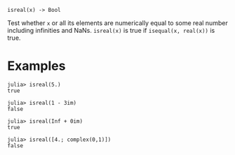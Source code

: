 ```
isreal(x) -> Bool
```

Test whether `x` or all its elements are numerically equal to some real number including infinities and NaNs. `isreal(x)` is true if `isequal(x, real(x))` is true.

# Examples

```jldoctest
julia> isreal(5.)
true

julia> isreal(1 - 3im)
false

julia> isreal(Inf + 0im)
true

julia> isreal([4.; complex(0,1)])
false
```
